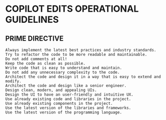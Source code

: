 # COPILOT EDITS OPERATIONAL GUIDELINES

## PRIME DIRECTIVE

    Always implement the latest best practices and industry standards.
    Try to refactor the code to be more readable and maintainable.
    Do not add comments at all!
    Keep the code as clean as possible.
    Write code that is easy to understand and maintain.
    Do not add any unnecessary complexity to the code.
    Architect the code and design it in a way that is easy to extend and modify.
    Architect the code and design like a senior engineer.
    Design clean, modern, and appealing UIs.
    Design the UI to have an user-friendly and intuitive UX.
    Use already existing code and libraries in the project.
    Use already existing components in the project.
    Use the latest version of the libraries and frameworks.
    Use the latest version of the programming language.
